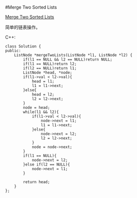 ﻿#Merge Two Sorted Lists

[Merge Two Sorted Lists](https://leetcode.com/problems/merge-two-sorted-lists/ "Merge Two Sorted Lists")

简单的链表操作。

C++:

    class Solution {
    public:
        ListNode *mergeTwoLists(ListNode *l1, ListNode *l2) {
            if(l1 == NULL && l2 == NULL)return NULL;
            if(l1 == NULL)return l2;
            if(l2 == NULL)return l1;
            ListNode *head, *node;
            if(l1->val < l2->val){
                head = l1;
                l1 = l1->next;
            }else{
                head = l2;
                l2 = l2->next;
            }
            node = head;
            while(l1 && l2){
                if(l1->val < l2->val){
                    node->next = l1;
                    l1 = l1->next;
                }else{
                    node->next = l2;
                    l2 = l2->next;
                }
                node = node->next;
            }
            if(l1 == NULL){
                node->next = l2;
            }else if(l2 == NULL){
                node->next = l1;
            }
            
            return head;
        }
    };